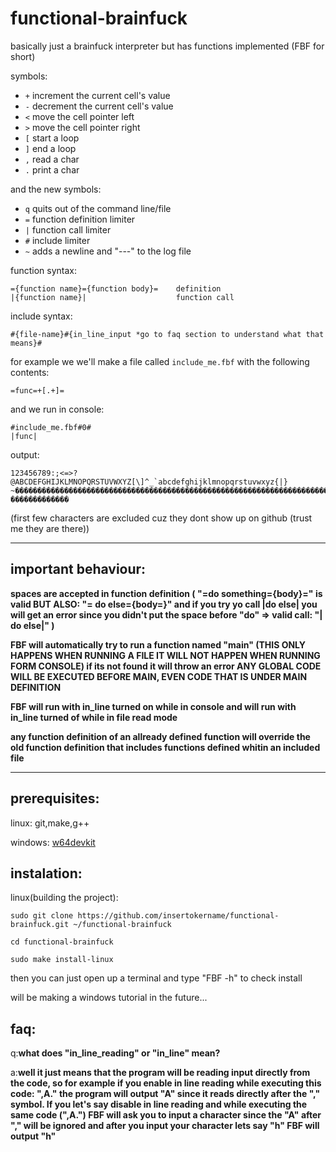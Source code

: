 # functional-brainfuck

basically just a brainfuck interpreter but has functions implemented (FBF for short)

symbols:

- `+` increment the current cell's value
- `-` decrement the current cell's value
- `<` move the cell pointer left
- `>` move the cell pointer right
- `[` start a loop
- `]` end a loop
- `,` read a char
- `.` print a char

and the new symbols:

- `q` quits out of the command line/file
- `=` function definition limiter
- `|` function call limiter
- `#` include limiter
- `~` adds a newline and "---" to the log file

function syntax:

    ={function name}={function body}=    definition
    |{function name}|                    function call

include syntax:

    #{file-name}#{in_line_input *go to faq section to understand what that means}#

for example we we'll make a file called `include_me.fbf` with the following contents:

    =func=+[.+]=

and we run in console:

    #include_me.fbf#0#
    |func|

output:

    123456789:;<=>?@ABCDEFGHIJKLMNOPQRSTUVWXYZ[\]^_`abcdefghijklmnopqrstuvwxyz{|}   ~�������������������������������������������������������������������������������������������������������������������   �������������

(first few characters are excluded cuz they dont show up on github (trust me they are there))

---

## important behaviour:

**spaces are accepted in function definition ( "=do something={body}=" is valid BUT ALSO: "= do else={body=}" and if you try yo call |do else| you will get an error since you didn't put the space before "do" => valid call: "| do else|" )**

**FBF will automatically try to run a function named "main" (THIS ONLY HAPPENS WHEN RUNNING A FILE IT WILL NOT HAPPEN WHEN RUNNING FORM CONSOLE) if its not found it will throw an error ANY GLOBAL CODE WILL BE EXECUTED BEFORE MAIN, EVEN CODE THAT IS UNDER MAIN DEFINITION**

**FBF will run with in_line turned on while in console and will run with in_line turned of while in file read mode**

**any function definition of an allready defined function will override the old function definition that includes functions defined whitin an included file**

---

## prerequisites:

linux: git,make,g++

windows: [w64devkit](https://nuwen.net/mingw.html)

## instalation:

linux(building the project):

    sudo git clone https://github.com/insertokername/functional-brainfuck.git ~/functional-brainfuck

    cd functional-brainfuck

    sudo make install-linux

then you can just open up a terminal and type "FBF -h" to check install

will be making a windows tutorial in the future...

## faq:

q:**what does "in_line_reading" or "in_line" mean?**

a:**well it just means that the program will be reading input directly from the code, so for example if you enable in line reading while executing this code: ",A." the program will output "A" since it reads directly after the "," symbol. If you let's say disable in line reading and while executing the same code (",A.") FBF will ask you to input a character since the "A" after "," will be ignored and after you input your character lets say "h" FBF will output "h"**
